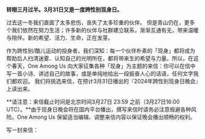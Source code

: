 **转眼三月过半。3月31日又是一度跨性别现身日。**

过去这一冬我们直面了太多悲伤，丧失了太多珍重的伙伴。
但是青山仍在，更多个我们依然在努力生活；许多新的伙伴与社群建立联系，渐渐互通有无，带来温暖与陪伴。新的希望、活力、生命，正在发芽。

作为跨性别/酷儿运动的投身者，我们深知：每一个伙伴朴素的「现身」都将成为帮助后人扫清迷雾、认知自己的光明所在，都将带来生的希望与力量。所以，在这个春天，One Among Us 向大家征集各种「现身」为主题的来信：你可以在信中写一首小诗、讲述自己的故事，或是单纯地给出一段振奋人心的话语，任何文字我们都欢迎。
我们将挑选来信，在预计3月31日播出的『2024年跨性别现身日晚会』上读出来。

**请注意：来信截止时间是北京时间3月27日 23:59 之前（3月27日16:00 UTC）。**由于现身日晚会将在国内平台播出，撰写来信时请务必注意规避各种风险。One Among Us 保留适当编辑、调整来信内容以保证晚会播出顺畅的权利。

写一封来信：
